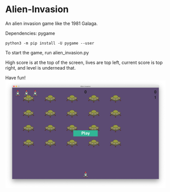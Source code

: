 # Alien-Invasion
An alien invasion game like the 1981 Galaga.


Dependencies: pygame
```
python3 -m pip install -U pygame --user
```

To start the game, run alien_invasion.py

High score is at the top of the screen, lives are top left, current score is top right, and level is undernead that.

Have fun!
![Image of Alien Invasion ](https://github.com/mecosteas/Alien-Invasion/blob/master/images/home_screen.png)
